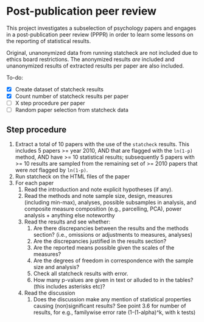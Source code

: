 # Post-publication peer review

This project investigates a subselection of psychology papers and engages in a post-publication peer review (PPPR) in order to learn some lessons on the reporting of statistical results. 

Original, unanonymized data from running statcheck are not included due to ethics board restrictions. The anonymized results *are* included and unanonymized results of extracted results per paper are also included.

To-do:

- [x] Create dataset of statcheck results 
- [x] Count number of statcheck results per paper
- [ ] X step procedure per paper
- [ ] Random paper selection from statcheck data

## Step procedure
1. Extract a total of 10 papers with the use of the `statcheck` results. This includes 5 papers >= year 2010, AND that are flagged with the `ln(1-p)` method, AND have >= 10 statistical results; subsequently 5 papers with >= 10 results are sampled from the remaining set of >= 2010 papers that were *not* flagged by `ln(1-p)`.
2. Run statcheck on the HTML files of the paper
3. For each paper
    1. Read the introduction and note explicit hypotheses (if any).
    2. Read the methods and note sample size, design, measures (including min-max), analyses, possible subsamples in analysis, and composite measure composition (e.g., parcelling, PCA), power analysis + anything else noteworthy
    3. Read the results and see whether:
        1. Are there discrepancies between the results and the methods section? (i.e., omissions or adjustments to measures, analyses)
        2. Are the discrepancies justified in the results section?
        3. Are the reported means possible given the scales of the measures?
        4. Are the degrees of freedom in correspondence with the sample size and analysis?
        5. Check all statcheck results with error.
        6. How many p-values are given in text or alluded to in the tables? (this includes asterisks etc)?
    4. Read the discussion
        1. Does the discussion make any mention of statistical properties causing (non)significant results? See point 3.6 for number of results, for e.g., familywise error rate (1-(1-alpha)^k, with k tests)